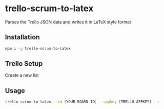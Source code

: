 # trello-scrum-to-latex

Parses the Trello JSON data and writes it in LaTeX style format

## Installation

```bash
npm i -g trello-scrum-to-latex
```

## Trello Setup

Create a new list

## Usage

```bash
trello-scrum-to-latex --id [YOUR BOARD ID] --appkey [TRELLO APPKEY] --secret [TRELLO SECRET]
```
